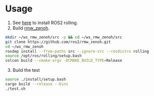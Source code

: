 # Usage

1. See [here](https://docs.ros.org/en/rolling/Installation.html) to install ROS2 rolling.
2. Build [rmw_zenoh](https://github.com/ros2/rmw_zenoh).
```bash
mkdir ~/ws_rmw_zenoh/src -p && cd ~/ws_rmw_zenoh/src
git clone https://github.com/ros2/rmw_zenoh.git
cd ~/ws_rmw_zenoh
rosdep install --from-paths src --ignore-src --rosdistro rolling
source /opt/ros/rolling/setup.bash
colcon build --cmake-args -DCMAKE_BUILD_TYPE=Release
```
3. Build the test
```bash
source ./install/setup.bash
cargo build --release --bins
./test.sh
```
